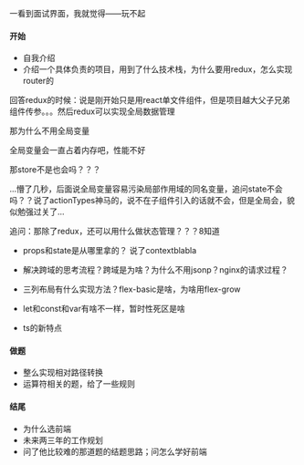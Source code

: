 一看到面试界面，我就觉得——玩不起

#### 开始
- 自我介绍
- 介绍一个具体负责的项目，用到了什么技术栈，为什么要用redux，怎么实现router的

回答redux的时候：说是刚开始只是用react单文件组件，但是项目越大父子兄弟组件传参。。。然后redux可以实现全局数据管理

那为什么不用全局变量

全局变量会一直占着内存吧，性能不好

那store不是也会吗？？？

...懵了几秒，后面说全局变量容易污染局部作用域的同名变量，追问state不会吗？？说了actionTypes神马的，说不在子组件引入的话就不会，但是全局会，貌似勉强过关了...

追问：那除了redux，还可以用什么做状态管理？？？8知道

- props和state是从哪里拿的？ 说了contextblabla
- 解决跨域的思考流程？跨域是为啥？为什么不用jsonp？nginx的请求过程？

- 三列布局有什么实现方法？flex-basic是啥，为啥用flex-grow

- let和const和var有啥不一样，暂时性死区是啥
- ts的新特点
#### 做题
- 整么实现相对路径转换
- 运算符相关的题，给了一些规则

#### 结尾
- 为什么选前端
- 未来两三年的工作规划
- 问了他比较难的那道题的结题思路；问怎么学好前端
